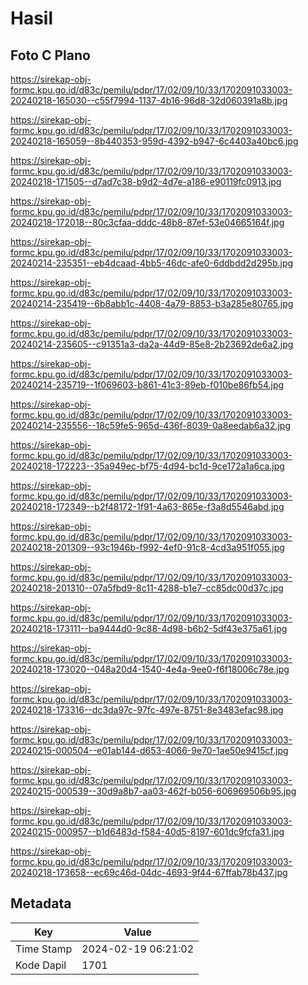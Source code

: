 # Hasil

## Foto C Plano

https://sirekap-obj-formc.kpu.go.id/d83c/pemilu/pdpr/17/02/09/10/33/1702091033003-20240218-165030--c55f7994-1137-4b16-96d8-32d060391a8b.jpg

https://sirekap-obj-formc.kpu.go.id/d83c/pemilu/pdpr/17/02/09/10/33/1702091033003-20240218-165059--8b440353-959d-4392-b947-6c4403a40bc6.jpg

https://sirekap-obj-formc.kpu.go.id/d83c/pemilu/pdpr/17/02/09/10/33/1702091033003-20240218-171505--d7ad7c38-b9d2-4d7e-a186-e90119fc0913.jpg

https://sirekap-obj-formc.kpu.go.id/d83c/pemilu/pdpr/17/02/09/10/33/1702091033003-20240218-172018--80c3cfaa-dddc-48b8-87ef-53e04665164f.jpg

https://sirekap-obj-formc.kpu.go.id/d83c/pemilu/pdpr/17/02/09/10/33/1702091033003-20240214-235351--eb4dcaad-4bb5-46dc-afe0-6ddbdd2d295b.jpg

https://sirekap-obj-formc.kpu.go.id/d83c/pemilu/pdpr/17/02/09/10/33/1702091033003-20240214-235419--6b8abb1c-4408-4a79-8853-b3a285e80765.jpg

https://sirekap-obj-formc.kpu.go.id/d83c/pemilu/pdpr/17/02/09/10/33/1702091033003-20240214-235605--c91351a3-da2a-44d9-85e8-2b23692de6a2.jpg

https://sirekap-obj-formc.kpu.go.id/d83c/pemilu/pdpr/17/02/09/10/33/1702091033003-20240214-235719--1f069603-b861-41c3-89eb-f010be86fb54.jpg

https://sirekap-obj-formc.kpu.go.id/d83c/pemilu/pdpr/17/02/09/10/33/1702091033003-20240214-235556--18c59fe5-965d-436f-8039-0a8eedab6a32.jpg

https://sirekap-obj-formc.kpu.go.id/d83c/pemilu/pdpr/17/02/09/10/33/1702091033003-20240218-172223--35a949ec-bf75-4d94-bc1d-9ce172a1a6ca.jpg

https://sirekap-obj-formc.kpu.go.id/d83c/pemilu/pdpr/17/02/09/10/33/1702091033003-20240218-172349--b2f48172-1f91-4a63-865e-f3a8d5546abd.jpg

https://sirekap-obj-formc.kpu.go.id/d83c/pemilu/pdpr/17/02/09/10/33/1702091033003-20240218-201309--93c1946b-f992-4ef0-91c8-4cd3a951f055.jpg

https://sirekap-obj-formc.kpu.go.id/d83c/pemilu/pdpr/17/02/09/10/33/1702091033003-20240218-201310--07a5fbd9-8c11-4288-b1e7-cc85dc00d37c.jpg

https://sirekap-obj-formc.kpu.go.id/d83c/pemilu/pdpr/17/02/09/10/33/1702091033003-20240218-173111--ba9444d0-9c88-4d98-b6b2-5df43e375a61.jpg

https://sirekap-obj-formc.kpu.go.id/d83c/pemilu/pdpr/17/02/09/10/33/1702091033003-20240218-173020--048a20d4-1540-4e4a-9ee0-f6f18006c78e.jpg

https://sirekap-obj-formc.kpu.go.id/d83c/pemilu/pdpr/17/02/09/10/33/1702091033003-20240218-173316--dc3da97c-97fc-497e-8751-8e3483efac98.jpg

https://sirekap-obj-formc.kpu.go.id/d83c/pemilu/pdpr/17/02/09/10/33/1702091033003-20240215-000504--e01ab144-d653-4066-9e70-1ae50e9415cf.jpg

https://sirekap-obj-formc.kpu.go.id/d83c/pemilu/pdpr/17/02/09/10/33/1702091033003-20240215-000539--30d9a8b7-aa03-462f-b056-606969506b95.jpg

https://sirekap-obj-formc.kpu.go.id/d83c/pemilu/pdpr/17/02/09/10/33/1702091033003-20240215-000957--b1d6483d-f584-40d5-8197-601dc9fcfa31.jpg

https://sirekap-obj-formc.kpu.go.id/d83c/pemilu/pdpr/17/02/09/10/33/1702091033003-20240218-173658--ec69c46d-04dc-4693-9f44-67ffab78b437.jpg


## Metadata

| Key        | Value               |
| ---------- | ------------------- |
| Time Stamp | 2024-02-19 06:21:02 |
| Kode Dapil | 1701                |



